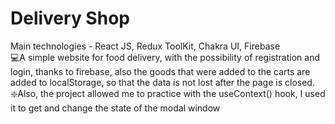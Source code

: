 # Delivery Shop
Main technologies - React JS, Redux ToolKit, Chakra UI, Firebase<br>
💻A simple website for food delivery, with the possibility of registration and login, thanks to firebase, also the goods that were added to the carts are added to localStorage, so that the data is not lost after the page is closed.  
❇️Also, the project allowed me to practice with the useContext() hook, I used it to get and change the state of the modal window 
